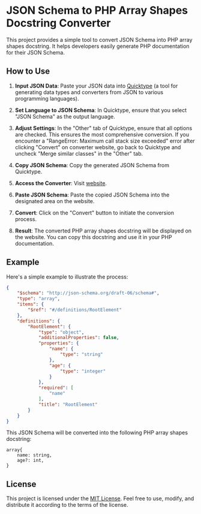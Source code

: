 # JSON Schema to PHP Array Shapes Docstring Converter

This project provides a simple tool to convert JSON Schema into PHP array shapes docstring. It helps developers easily generate PHP documentation for their JSON Schema.

## How to Use

1. **Input JSON Data**: Paste your JSON data into [Quicktype](https://app.quicktype.io?l=schema) (a tool for generating data types and converters from JSON to various programming languages).

2. **Set Language to JSON Schema**: In Quicktype, ensure that you select "JSON Schema" as the output language.

3. **Adjust Settings**: In the "Other" tab of Quicktype, ensure that all options are checked. This ensures the most comprehensive conversion. If you encounter a "RangeError: Maximum call stack size exceeded" error after clicking "Convert" on converter website, go back to Quicktype and uncheck "Merge similar classes" in the "Other" tab.

4. **Copy JSON Schema**: Copy the generated JSON Schema from Quicktype.

5. **Access the Converter**: Visit [website](https://plong-wasin.github.io/json-schema-to-php-docstring/).

6. **Paste JSON Schema**: Paste the copied JSON Schema into the designated area on the website.

7. **Convert**: Click on the "Convert" button to initiate the conversion process.

8. **Result**: The converted PHP array shapes docstring will be displayed on the website. You can copy this docstring and use it in your PHP documentation.

## Example

Here's a simple example to illustrate the process:

```json
{
    "$schema": "http://json-schema.org/draft-06/schema#",
    "type": "array",
    "items": {
        "$ref": "#/definitions/RootElement"
    },
    "definitions": {
        "RootElement": {
            "type": "object",
            "additionalProperties": false,
            "properties": {
                "name": {
                    "type": "string"
                },
                "age": {
                    "type": "integer"
                }
            },
            "required": [
                "name"
            ],
            "title": "RootElement"
        }
    }
}
```

This JSON Schema will be converted into the following PHP array shapes docstring:

```text
array{
    name: string,
    age?: int,
}
```

## License

This project is licensed under the [MIT License](LICENSE). Feel free to use, modify, and distribute it according to the terms of the license.
